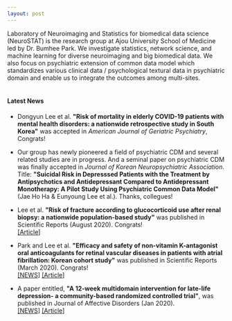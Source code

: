 ```yaml
---
layout: post
---
```

Laboratory of Neuroimaging and Statistics for biomedical data science (NeuroSTAT) is the research group at Ajou University School of Medicine led by Dr. Bumhee Park. We investigate statistics, network science, and machine learning for diverse neuroimaging and big biomedical data. We also focus on psychiatric extension of common data model which standardizes various clinical data / psychological textural data in psychiatric domain and enable us to integrate the outcomes among multi-sites.<br>
<br>
#### Latest News

* Dongyun Lee et al. **"Risk of mortality in elderly COVID-19 patients with mental health disorders: a nationwide retrospective study in South Korea"** was accepted in _American Journal of Geriatric Psychiatry_, Congrats! <br>

* Our group has newly pioneered a field of psychiatric CDM and several related studies are in progress. And a seminal paper on psychiatric CDM was finally accepted in _Journal of Korean Neuropsychiatric Association_. 
Title: **"Suicidal Risk in Depresssed Patients with the Treatment by Antipsychotics and Antidepressant Compared to Antidepressant Monotherapy: A Pilot Study Using Psychiatric Common Data Model"** (Jae Ho Ha & Eunyoung Lee et al.). Thanks, collegues!  <br>

* Lee et al. **"Risk of fracture according to glucocorticoid use after renal biopsy: a nationwide population-based study"** was published in Scientific Reports (August 2020). Congrats! <br>
[\[Article](https://www.nature.com/articles/s41598-020-70935-w)]<br>
* Park and Lee et al. **"Efficacy and safety of non-vitamin K-antagonist oral anticoagulants for retinal vascular diseases in patients with atrial fibrillation: Korean cohort study"** was published in Scientific Reports (March 2020). Congrats! <br>
[\[NEWS](http://www.mdon.co.kr/news/article.html?no=26578)]
[\[Article](https://www.nature.com/articles/s41598-020-61609-8)]<br>
* A paper entitled, **"A 12-week multidomain intervention for late-life depression- a community-based randomized controlled trial"**, was published in Journal of Affective Disorders (Jan 2020).<br>
[\[NEWS](http://www.docdocdoc.co.kr/news/articleView.html?idxno=1081002)]
[\[Article](https://www.sciencedirect.com/science/article/pii/S0165032719315198?casa_token=VhhKM4dgpfcAAAAA:GeQUDJDR59Xw1Qe7jZVLwlyXE14d3q60Wu1xZJOoLPN6djyhVVPbO2RBFPLBeFrHN4UdJDlywKE)]<br>


